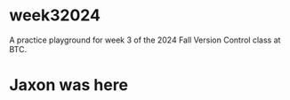 # week32024
A practice playground for week 3 of the 2024 Fall Version Control class at BTC.
#
# Jaxon was here
